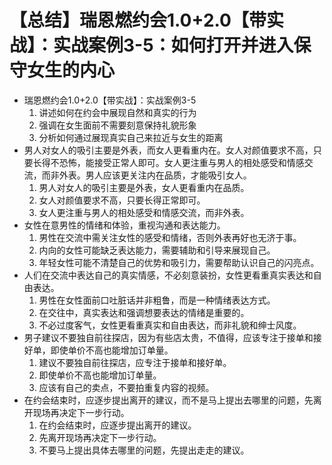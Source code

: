 # 【总结】瑞恩燃约会1.0+2.0【带实战】：实战案例3-5：如何打开并进入保守女生的内心

-   瑞恩燃约会1.0+2.0【带实战】：实战案例3-5
    1.  讲述如何在约会中展现自然和真实的行为
    2.  强调在女生面前不需要刻意保持礼貌形象
    3.  分析如何通过展现真实自己来拉近与女生的距离
-   男人对女人的吸引主要是外表，而女人更看重内在。女人对颜值要求不高，只要长得不恐怖，能接受正常人即可。女人更注重与男人的相处感受和情感交流，而非外表。男人应该更关注内在品质，才能吸引女人。 
    1.  男人对女人的吸引主要是外表，女人更看重内在品质。
    2.  女人对颜值要求不高，只要长得正常即可。
    3.  女人更注重与男人的相处感受和情感交流，而非外表。
-   女性在意男性的情绪和体验，重视沟通和表达能力。
    1.  男性在交流中需关注女性的感受和情绪，否则外表再好也无济于事。
    2.  内向的女性可能缺乏表达能力，需要辅助和引导来展现自己。
    3.  年轻女性可能不清楚自己的优势和吸引力，需要帮助认识自己的闪亮点。
-   人们在交流中表达自己的真实情感，不必刻意装扮，女性更看重真实表达和自由表达。
    1.  男性在女性面前口吐脏话并非粗鲁，而是一种情绪表达方式。
    2.  在交往中，真实表达和强调想要表达的情绪是重要的。
    3.  不必过度客气，女性更看重真实和自由表达，而非礼貌和绅士风度。
-   男子建议不要独自前往探店，因为有些店太贵，不值得，应该专注于接单和接好单，即使单价不高也能增加订单量。
    1.  建议不要独自前往探店，应专注于接单和接好单。
    2.  即使单价不高也能增加订单量。
    3.  应该有自己的卖点，不要拍重复内容的视频。
-   在约会结束时，应逐步提出离开的建议，而不是马上提出去哪里的问题，先离开现场再决定下一步行动。
    1.  在约会结束时，应逐步提出离开的建议。
    2.  先离开现场再决定下一步行动。
    3.  不要马上提出具体去哪里的问题，先提出走走的建议。